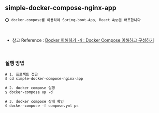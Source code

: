 ## simple-docker-compose-nginx-app

    ⭕️ docker-compose를 이용하여 Spring-boot-App, React App을 배포합니다

<br/>

- 참고 Reference : [Docker 이해하기 -4 : Docker Compose 이해하고 구성하기](https://adjh54.tistory.com/503)

<br/>

### 실행 방법

```shell
# 1. 프로젝트 접근
$ cd simple-docker-compose-nginx-app

# 2. docker compose 실행
$ docker-compose up -d

# 3. docker compose 상태 확인
$ docker-compose -f compose.yml ps

```
